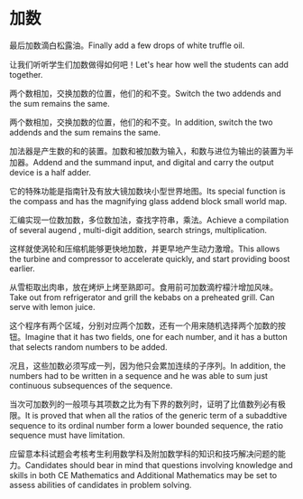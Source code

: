 # 加数

<p><span class="chinese">最后加数滴白松露油。</span><span class="english">Finally add a few drops of white truffle oil.</span></p>

<p><span class="chinese">让我们听听学生们加数做得如何吧！</span><span class="english">Let's hear how well the students can add together.</span></p>

<p><span class="chinese">两个数相加，交换加数的位置，他们的和不变。</span><span class="english">Switch the two addends and the sum remains the same.</span></p>

<p><span class="chinese">两个数相加，交换加数的位置，他们的和不变。</span><span class="english">In addition, switch the two addends and the sum remains the same.</span></p>

<p><span class="chinese">加法器是产生数的和的装置。加数和被加数为输入，和数与进位为输出的装置为半加器。</span><span class="english">Addend and the summand input, and digital and carry the output device is a half adder.</span></p>

<p><span class="chinese">它的特殊功能是指南针及有放大镜加数块小型世界地图。</span><span class="english">Its special function is the compass and has the magnifying glass addend block small world map.</span></p>

<p><span class="chinese">汇编实现一位数加数，多位数加法，查找字符串，乘法。</span><span class="english">Achieve a compilation of several augend , multi-digit addition, search strings, multiplication.</span></p>

<p><span class="chinese">这样就使涡轮和压缩机能够更快地加数，并更早地产生动力激增。</span><span class="english">This allows the turbine and compressor to accelerate quickly, and start providing boost earlier.</span></p>

<p><span class="chinese">从雪柜取出肉串，放在烤炉上烤至熟即可。食用前可加数滴柠檬汁增加风味。</span><span class="english">Take out from refrigerator and grill the kebabs on a preheated grill. Can serve with lemon juice.</span></p>

<p><span class="chinese">这个程序有两个区域，分别对应两个加数，还有一个用来随机选择两个加数的按钮。</span><span class="english">Imagine that it has two fields, one for each number, and it has a button that selects random numbers to be added.</span></p>

<p><span class="chinese">况且，这些加数必须写成一列，因为他只会累加连续的子序列。</span><span class="english">In addition, the numbers had to be written in a sequence and he was able to sum just continuous subsequences of the sequence.</span></p>

<p><span class="chinese">当次可加数列的一般项与其项数之比为有下界的数列时，证明了比值数列必有极限。</span><span class="english">It is proved that when all the ratios of the generic term of a subaddtive sequence to its ordinal number form a lower bounded sequence, the ratio sequence must have limitation.</span></p>

<p><span class="chinese">应留意本科试题会考核考生利用数学科及附加数学科的知识和技巧解决问题的能力。</span><span class="english">Candidates should bear in mind that questions involving knowledge and skills in both CE Mathematics and Additional Mathematics may be set to assess abilities of candidates in problem solving.</span></p>

